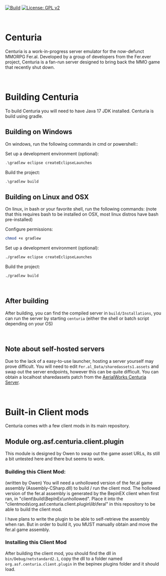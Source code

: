 [![Build](https://github.com/Cpeers1/Centuria/actions/workflows/gradle.yml/badge.svg)](https://github.com/Cpeers1/Centuria/actions) [![License: GPL v2](https://img.shields.io/badge/License-GPL%20v2-blue.svg)](https://www.gnu.org/licenses/old-licenses/gpl-2.0.en.html)

<br/>

# Centuria
Centuria is a work-in-progress server emulator for the now-defunct MMORPG Fer.al. Developed by a group of developers from the Fer.ever project, Centuria is a fan-run server designed to bring back the MMO game that recently shut down.

<br/>

# Building Centuria
To build Centuria you will need to have Java 17 JDK installed. Centuria is build using gradle. 

## Building on Windows
On windows, run the following commands in cmd or powershell::

Set up a development environment (optional):
```powershell
.\gradlew eclipse createEclipseLaunches
```

Build the project:
```powershell
.\gradlew build
```

## Building on Linux and OSX
On linux, in bash or your favorite shell, run the following commands: (note that this requires bash to be installed on OSX, most linux distros have bash pre-installed)

Configure permissions:
```bash
chmod +x gradlew
```

Set up a development environment (optional):
```bash
./gradlew eclipse createEclipseLaunches
```

Build the project:
```bash
./gradlew build
```

<br/>

## After building
After building, you can find the compiled server in `build/Installations`, you can run the server by starting `centuria` (either the shell or batch script depending on your OS)

<br/>

## Note about self-hosted servers
Due to the lack of a easy-to-use launcher, hosting a server yourself may prove difficult. You will need to edit `Fer.al_Data/sharedassets1.assets` and swap out the server endpoints, however this can be quite difficult. You can obtain a localhost sharedassets patch from the [AerialWorks Centuria Server](https://aerialworks.ddns.net/emuferal/sharedassets1.assets).

<br/>


# Built-in Client mods
Centuria comes with a few client mods in its main repository. 

## Module org.asf.centuria.client.plugin
This module is designed by Owen to swap out the game asset URLs, its still a bit untested here and there but seems to work.

### Building this Client Mod:
(written by Owen)
You will need a unhollowed version of the fer.al game assembly (Assembly-CSharp.dll) to build / run the client mod.
The hollowed version of the fer.al assembly is generated by the BepinEX client when first ran, in "client\build\BepInEx\unhollowed".
Place it into the "clientmods\org.asf.centuria.client.plugin\lib\feral" in this repository to be able to build the client mod.

I have plans to write the plugin to be able to self-retrieve the assembly when ran.
But in order to build it, you MUST manually obtain and move the fer.al game assembly.

### Installing this Client Mod
After building the client mod, you should find the dll in `bin/Debug/netstandard2.1`, copy the dll to a folder named `org.asf.centuria.client.plugin` in the bepinex plugins folder and it should load.
